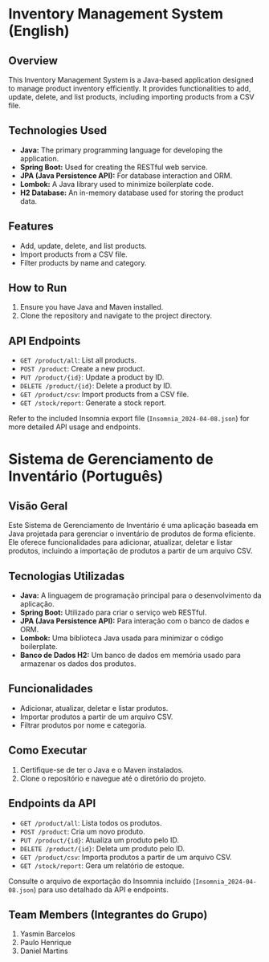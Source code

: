 # Inventory Management System (English)

## Overview
This Inventory Management System is a Java-based application designed to manage product inventory efficiently. It provides functionalities to add, update, delete, and list products, including importing products from a CSV file.

## Technologies Used
- **Java:** The primary programming language for developing the application.
- **Spring Boot:** Used for creating the RESTful web service.
- **JPA (Java Persistence API):** For database interaction and ORM.
- **Lombok:** A Java library used to minimize boilerplate code.
- **H2 Database:** An in-memory database used for storing the product data.

## Features
- Add, update, delete, and list products.
- Import products from a CSV file.
- Filter products by name and category.

## How to Run
1. Ensure you have Java and Maven installed.
2. Clone the repository and navigate to the project directory.

## API Endpoints
- `GET /product/all`: List all products.
- `POST /product`: Create a new product.
- `PUT /product/{id}`: Update a product by ID.
- `DELETE /product/{id}`: Delete a product by ID.
- `GET /product/csv`: Import products from a CSV file.
- `GET /stock/report`: Generate a stock report.

Refer to the included Insomnia export file (`Insomnia_2024-04-08.json`) for more detailed API usage and endpoints.



# Sistema de Gerenciamento de Inventário (Português)

## Visão Geral
Este Sistema de Gerenciamento de Inventário é uma aplicação baseada em Java projetada para gerenciar o inventário de produtos de forma eficiente. Ele oferece funcionalidades para adicionar, atualizar, deletar e listar produtos, incluindo a importação de produtos a partir de um arquivo CSV.

## Tecnologias Utilizadas
- **Java:** A linguagem de programação principal para o desenvolvimento da aplicação.
- **Spring Boot:** Utilizado para criar o serviço web RESTful.
- **JPA (Java Persistence API):** Para interação com o banco de dados e ORM.
- **Lombok:** Uma biblioteca Java usada para minimizar o código boilerplate.
- **Banco de Dados H2:** Um banco de dados em memória usado para armazenar os dados dos produtos.

## Funcionalidades
- Adicionar, atualizar, deletar e listar produtos.
- Importar produtos a partir de um arquivo CSV.
- Filtrar produtos por nome e categoria.

## Como Executar
1. Certifique-se de ter o Java e o Maven instalados.
2. Clone o repositório e navegue até o diretório do projeto.

## Endpoints da API
- `GET /product/all`: Lista todos os produtos.
- `POST /product`: Cria um novo produto.
- `PUT /product/{id}`: Atualiza um produto pelo ID.
- `DELETE /product/{id}`: Deleta um produto pelo ID.
- `GET /product/csv`: Importa produtos a partir de um arquivo CSV.
- `GET /stock/report`: Gera um relatório de estoque.

Consulte o arquivo de exportação do Insomnia incluído (`Insomnia_2024-04-08.json`) para uso detalhado da API e endpoints.

## Team Members (Integrantes do Grupo)

1. Yasmin Barcelos
2. Paulo Henrique
3. Daniel Martins


